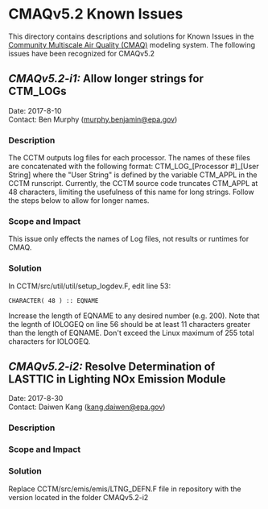 CMAQv5.2 Known Issues 
=====================

This directory contains descriptions and solutions for Known Issues in the [Community Multiscale Air Quality (CMAQ)](http://www.epa.gov/cmaq) modeling system.
The following issues have been recognized for CMAQv5.2

## *CMAQv5.2-i1:* Allow longer strings for CTM_LOGs
Date: 2017-8-10  
Contact: Ben Murphy (murphy.benjamin@epa.gov)

### Description  
The CCTM outputs log files for each processor. The names of these files are concatenated with the following format: CTM_LOG_[Processor #]_[User String] where the "User String" is defined by the variable CTM_APPL in the CCTM runscript. Currently, the CCTM source code truncates CTM_APPL at 48 characters, limiting the usefulness of this name for long strings. Follow the steps below to allow for longer names.

### Scope and Impact
This issue only effects the names of Log files, not results or runtimes for CMAQ.

### Solution
In CCTM/src/util/util/setup_logdev.F, edit line 53:
```
CHARACTER( 48 ) :: EQNAME
```
Increase the length of EQNAME to any desired number (e.g. 200). Note that the legnth of IOLOGEQ on line 56 should be at least 11 characters greater than the length of EQNAME. Don't exceed the Linux maximum of 255 total characters for IOLOGEQ.

## *CMAQv5.2-i2:* Resolve Determination of LASTTIC in Lighting NOx Emission Module
Date: 2017-8-30  
Contact: Daiwen Kang (kang.daiwen@epa.gov)

### Description  


### Scope and Impact


### Solution
Replace CCTM/src/emis/emis/LTNG_DEFN.F file in repository with the version located in the folder CMAQv5.2-i2
 

